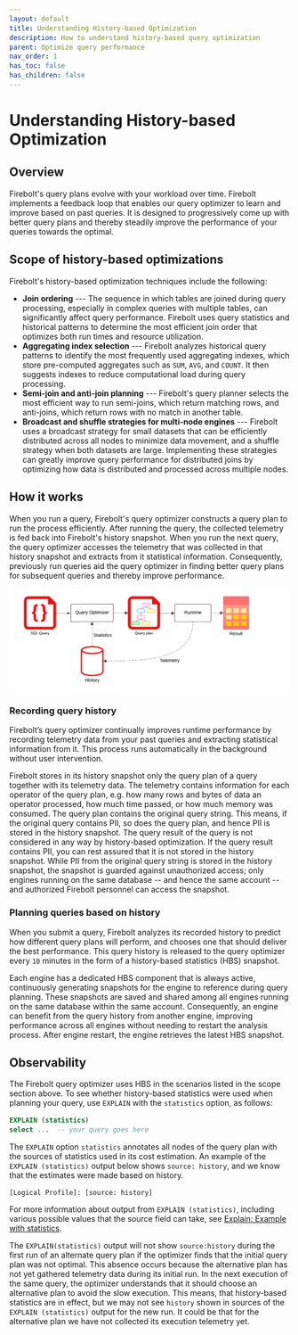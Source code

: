 ```yaml
---
layout: default
title: Understanding History-based Optimization
description: How to understand history-based query optimization
parent: Optimize query performance
nav_order: 1
has_toc: false
has_children: false
---
```


# Understanding History-based Optimization

## Overview

Firebolt's query plans evolve with your workload over time.
Firebolt implements a feedback loop that enables our query optimizer to learn and improve based on past queries.
It is designed to progressively come up with better query plans and thereby steadily improve the performance of your queries towards the optimal.

## Scope of history-based optimizations
Firebolt's history-based optimization techniques include the following:
- **Join ordering** ---
  The sequence in which tables are joined during query processing, especially in complex queries with multiple tables, can significantly affect query performance.
  Firebolt uses query statistics and historical patterns to determine the most efficient join order that optimizes both run times and resource utilization.
- **Aggregating index selection** ---
  Firebolt analyzes historical query patterns to identify the most frequently used aggregating indexes, which store pre-computed aggregates such as `SUM`, `AVG`, and `COUNT`.
  It then suggests indexes to reduce computational load during query processing.
- **Semi-join and anti-join planning** ---
  Firebolt's query planner selects the most efficient way to run semi-joins, which return matching rows, and anti-joins, which return rows with no match in another table.
- **Broadcast and shuffle strategies for multi-node engines** ---
  Firebolt uses a broadcast strategy for small datasets that can be efficiently distributed across all nodes to minimize data movement, and a shuffle strategy when both datasets are large.
  Implementing these strategies can greatly improve query performance for distributed joins by optimizing how data is distributed and processed across multiple nodes.

## How it works

When you run a query, Firebolt's query optimizer constructs a query plan to run the process efficiently.
After running the query, the collected telemetry is fed back into Firebolt's history snapshot.
When you run the next query, the query optimizer accesses the telemetry that was collected in that history snapshot and extracts from it statistical information.
Consequently, previously run queries aid the query optimizer in finding better query plans for subsequent queries and thereby improve performance.

![Illustration showing how telemetry flows back from the runtime into the history, from where the query optimizer retrieves historical statistics.](history-based-optimization.png)

### Recording query history

Firebolt’s query optimizer continually improves runtime performance by recording telemetry data from your past queries and extracting statistical information from it.
This process runs automatically in the background without user intervention.

Firebolt stores in its history snapshot only the query plan of a query together with its telemetry data.
The telemetry contains information for each operator of the query plan, e.g. how many rows and bytes of data an operator processed, how much time passed, or how much memory was consumed.
The query plan contains the original query string.
This means, if the original query contains PII, so does the query plan, and hence PII is stored in the history snapshot.
The query result of the query is not considered in any way by history-based optimization.
If the query result contains PII, you can rest assured that it is not stored in the history snapshot.
While PII from the original query string is stored in the history snapshot, the snapshot is guarded against unauthorized access;
only engines running on the same database -- and hence the same account -- and authorized Firebolt personnel can access the snapshot.

### Planning queries based on history

When you submit a query, Firebolt analyzes its recorded history to predict how different query plans will perform, and chooses one that should deliver the best performance.
This query history is released to the query optimizer every `10` minutes in the form of a history-based statistics (HBS) snapshot.

Each engine has a dedicated HBS component that is always active, continuously generating snapshots for the engine to reference during query planning.
These snapshots are saved and shared among all engines running on the same database within the same account.
Consequently, an engine can benefit from the query history from another engine, improving performance across all engines without needing to restart the analysis process.
After engine restart, the engine retrieves the latest HBS snapshot.

## Observability

The Firebolt query optimizer uses HBS in the scenarios listed in the scope section above.
To see whether history-based statistics were used when planning your query, use `EXPLAIN` with the `statistics` option, as follows:

```sql
EXPLAIN (statistics)
select ...  -- your query goes here
```

The `EXPLAIN` option `statistics` annotates all nodes of the query plan with the sources of statistics used in its cost estimation.
An example of the `EXPLAIN (statistics)` output below shows `source: history`, and we know that the estimates were made based on history.

```plain
[Logical Profile]: [source: history]
```

For more information about output from `EXPLAIN (statistics)`, including various possible values that the source field can take, see [Explain: Example with statistics](../../sql_reference/commands/queries/explain.html#example-with-statistics).

The `EXPLAIN(statistics)` output will not show `source:history` during the first run of an alternate query plan if the optimizer finds that the initial query plan was not optimal. This absence occurs because the alternative plan has not yet gathered telemetry data during its initial run.
In the next execution of the same query, the optimizer understands that it should choose an alternative plan to avoid the slow execution.
This means, that history-based statistics are in effect, but we may not see `history` shown in sources of the `EXPLAIN (statistics)` output for the new run.
It could be that for the alternative plan we have not collected its execution telemetry yet.
